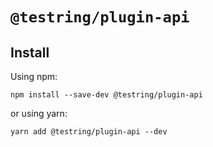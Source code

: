 # `@testring/plugin-api`



## Install
Using npm:

```
npm install --save-dev @testring/plugin-api
```

or using yarn:

```
yarn add @testring/plugin-api --dev
```